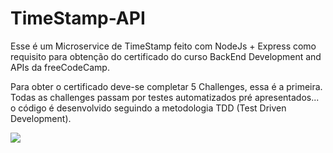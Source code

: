 # TimeStamp-API

Esse é um Microservice de TimeStamp feito com NodeJs + Express como requisito para obtenção do certificado do curso BackEnd Development and APIs da freeCodeCamp.

Para obter o certificado deve-se completar 5 Challenges, essa é a primeira.
Todas as challenges passam por testes automatizados pré apresentados... o código é desenvolvido seguindo a metodologia TDD (Test Driven Development). 

<img src="https://user-images.githubusercontent.com/109367845/215625753-238fbe3f-6d6a-4396-8990-f731ff7c5e58.png">
